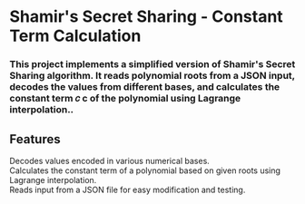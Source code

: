 <h1>Shamir's Secret Sharing - Constant Term Calculation</h1>

<h3>This project implements a simplified version of Shamir's Secret Sharing algorithm. It reads polynomial roots from a JSON input, decodes the values from different bases, and calculates the constant term 
𝑐
c of the polynomial using Lagrange interpolation..</h3>

<h2>Features</h2>

Decodes values encoded in various numerical bases.
<br>
Calculates the constant term of a polynomial based on given roots using Lagrange interpolation.
<br>
Reads input from a JSON file for easy modification and testing.
